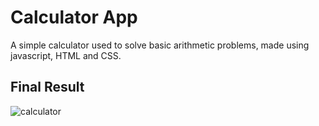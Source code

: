 # Calculator App

A simple calculator used to solve basic arithmetic problems, made using javascript, HTML and CSS.

## Final Result

![calculator]()